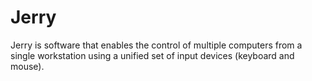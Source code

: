 # Jerry
Jerry is software that enables the control of multiple computers from a single workstation using a unified set of input devices (keyboard and mouse).

